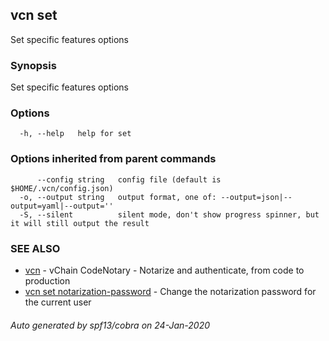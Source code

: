 ## vcn set

Set specific features options

### Synopsis

Set specific features options

### Options

```
  -h, --help   help for set
```

### Options inherited from parent commands

```
      --config string   config file (default is $HOME/.vcn/config.json)
  -o, --output string   output format, one of: --output=json|--output=yaml|--output=''
  -S, --silent          silent mode, don't show progress spinner, but it will still output the result
```

### SEE ALSO

* [vcn](vcn.md)	 - vChain CodeNotary - Notarize and authenticate, from code to production
* [vcn set notarization-password](vcn_set_notarization-password.md)	 - Change the notarization password for the current user

###### Auto generated by spf13/cobra on 24-Jan-2020
